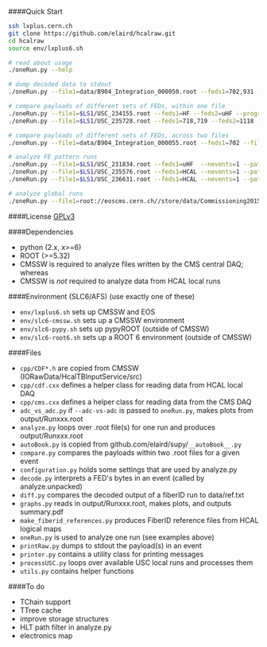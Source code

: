 ####Quick Start
```bash
ssh lxplus.cern.ch
git clone https://github.com/elaird/hcalraw.git
cd hcalraw
source env/lxplus6.sh

# read about usage
./oneRun.py --help

# dump decoded data to stdout
./oneRun.py --file1=data/B904_Integration_000050.root --feds1=702,931 --nevents=1 --dump=4

# compare payloads of different sets of FEDs, within one file
./oneRun.py --file1=$LS1/USC_234155.root --feds1=HF --feds2=uHF --progress --nevents=20 --match=v1 --dump=0 --adc-vs-adc
./oneRun.py --file1=$LS1/USC_235728.root --feds1=718,719 --feds2=1118 --progress --nevents=20 --match=v1 --dump=0 --adc-vs-adc

# compare payloads of different sets of FEDs, across two files
./oneRun.py --file1=data/B904_Integration_000055.root --feds1=702 --file2=data/mol_run55.root --feds2=931 --dump=0 --match=v0 --skipErrF=3

# analyze FE pattern runs
./oneRun.py --file1=$LS1/USC_231834.root --feds1=uHF  --nevents=1 --patterns --compressed | ./diff.py --ref=data/ref_utca_G.txt
./oneRun.py --file1=$LS1/USC_235576.root --feds1=HCAL --nevents=1 --patterns --compressed | ./diff.py --ref=data/ref_2014.txt
./oneRun.py --file1=$LS1/USC_236631.root --feds1=HCAL --nevents=1 --patterns --compressed | ./diff.py --ref=data/ref_vme_G.txt

# analyze global runs
./oneRun.py --file1=root://eoscms.cern.ch//store/data/Commissioning2015/Cosmics/RAW/v1/000/234/193/00000/FEAD7C2C-4CB4-E411-9791-02163E011890.root --feds1=718,719 --feds2=1118 --utca-bcn-delta=-131 --progress
```

####License
[GPLv3](http://www.gnu.org/licenses/gpl.html)

####Dependencies
* python (2.x, x>=6)
* ROOT (>=5.32)
* CMSSW is required to analyze files written by the CMS central DAQ; whereas
* CMSSW is *not* required to analyze data from HCAL local runs

####Environment (SLC6/AFS)
(use exactly one of these)
* `env/lxplus6.sh` sets up CMSSW and EOS
* `env/slc6-cmssw.sh` sets up a CMSSW environment
* `env/slc6-pypy.sh` sets up pypyROOT (outside of CMSSW)
* `env/slc6-root6.sh` sets up a ROOT 6 environment (outside of CMSSW)

####Files
* `cpp/CDF*.h` are copied from CMSSW (IORawData/HcalTBInputService/src)
* `cpp/cdf.cxx` defines a helper class for reading data from HCAL local DAQ
* `cpp/cms.cxx` defines a helper class for reading data from the CMS DAQ
* `adc_vs_adc.py` if `--adc-vs-adc` is passed to `oneRun.py`, makes plots from output/Runxxx.root
* `analyze.py` loops over .root file(s) for one run and produces output/Runxxx.root
* `autoBook.py` is copied from github.com/elaird/supy/`__autoBook__.py`
* `compare.py` compares the payloads within two .root files for a given event
* `configuration.py` holds some settings that are used by analyze.py
* `decode.py` interprets a FED's bytes in an event (called by analyze.unpacked)
* `diff.py` compares the decoded output of a fiberID run to data/ref.txt
* `graphs.py` reads in output/Runxxx.root, makes plots, and outputs summary.pdf
* `make_fiberid_references.py` produces FiberID reference files from HCAL logical maps
* `oneRun.py` is used to analyze one run (see examples above)
* `printRaw.py` dumps to stdout the payload(s) in an event
* `printer.py` contains a utility class for printing messages
* `processUSC.py` loops over available USC local runs and processes them
* `utils.py` contains helper functions

####To do
* TChain support
* TTree cache
* improve storage structures
* HLT path filter in analyze.py
* electronics map
